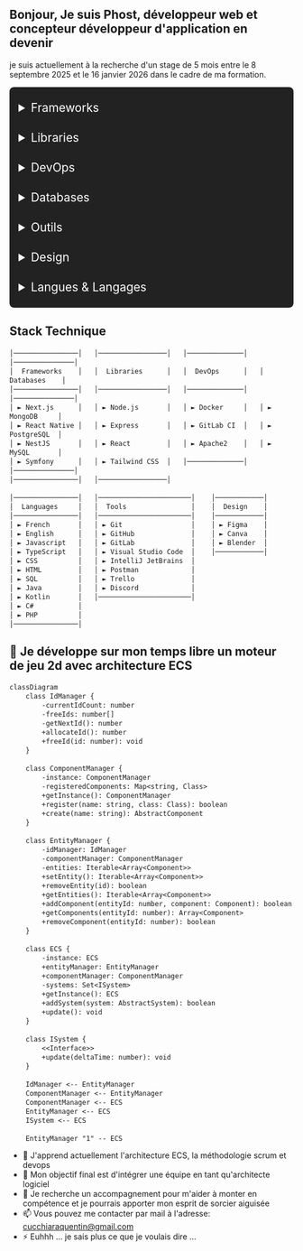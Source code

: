 ## Bonjour, Je suis Phost, développeur web et concepteur développeur d'application en devenir
je suis actuellement à la recherche d'un stage de 5 mois entre le 8 septembre 2025 et le 16 janvier 2026 dans le cadre de ma formation.
<div style="background-color:#222;padding:16px;border-radius:8px;max-width:820px;">
    <details style="margin-bottom:12px;">
      <summary style="font-size:1.3rem;color:#fff;cursor:pointer;padding:8px 0;">Frameworks</summary>
      <div style="display:flex;gap:18px;align-items:center;flex-wrap:wrap;margin:12px 0 0 0;">
        <img src="nextdotjs.svg" alt="Next.js" style="width:38px;height:38px;display:block;filter:brightness(0) invert(1);" />
        <img src="react.svg" alt="React Native" style="width:38px;height:38px;display:block;filter:brightness(0) invert(1);" />
        <img src="nestjs.svg" alt="NestJS" style="width:38px;height:38px;display:block;filter:brightness(0) invert(1);" />
        <img src="symfony.svg" alt="Symfony" style="width:38px;height:38px;display:block;filter:brightness(0) invert(1);" />
      </div>
    </details>
    <details style="margin-bottom:12px;">
      <summary style="font-size:1.3rem;color:#fff;cursor:pointer;padding:8px 0;">Libraries</summary>
      <div style="display:flex;gap:18px;align-items:center;flex-wrap:wrap;margin:12px 0 0 0;">
        <img src="nodedotjs.svg" alt="Node.js" style="width:38px;height:38px;display:block;filter:brightness(0) invert(1);" />
        <img src="express.svg" alt="Express" style="width:38px;height:38px;display:block;filter:brightness(0) invert(1);" />
        <img src="react.svg" alt="React" style="width:38px;height:38px;display:block;filter:brightness(0) invert(1);" />
        <img src="tailwindcss.svg" alt="Tailwind CSS" style="width:38px;height:38px;display:block;filter:brightness(0) invert(1);" />
      </div>
    </details>
    <details style="margin-bottom:12px;">
      <summary style="font-size:1.3rem;color:#fff;cursor:pointer;padding:8px 0;">DevOps</summary>
      <div style="display:flex;gap:18px;align-items:center;flex-wrap:wrap;margin:12px 0 0 0;">
        <img src="docker.svg" alt="Docker" style="width:38px;height:38px;display:block;filter:brightness(0) invert(1);" />
        <img src="gitlab.svg" alt="GitLab CI" style="width:38px;height:38px;display:block;filter:brightness(0) invert(1);" />
        <img src="apache.svg" alt="Apache" style="width:38px;height:38px;display:block;filter:brightness(0) invert(1);" />
      </div>
    </details>
    <details style="margin-bottom:12px;">
      <summary style="font-size:1.3rem;color:#fff;cursor:pointer;padding:8px 0;">Databases</summary>
      <div style="display:flex;gap:18px;align-items:center;flex-wrap:wrap;margin:12px 0 0 0;">
        <img src="mongodb.svg" alt="MongoDB" style="width:38px;height:38px;display:block;filter:brightness(0) invert(1);" />
        <img src="postgresql.svg" alt="PostgreSQL" style="width:38px;height:38px;display:block;filter:brightness(0) invert(1);" />
        <img src="mysql.svg" alt="MySQL" style="width:38px;height:38px;display:block;filter:brightness(0) invert(1);" />
      </div>
    </details>
    <details style="margin-bottom:12px;">
      <summary style="font-size:1.3rem;color:#fff;cursor:pointer;padding:8px 0;">Outils</summary>
      <div style="display:flex;gap:18px;align-items:center;flex-wrap:wrap;margin:12px 0 0 0;">
        <img src="git.svg" alt="Git" style="width:38px;height:38px;display:block;filter:brightness(0) invert(1);" />
        <img src="github.svg" alt="GitHub" style="width:38px;height:38px;display:block;filter:brightness(0) invert(1);" />
        <img src="gitlab.svg" alt="GitLab" style="width:38px;height:38px;display:block;filter:brightness(0) invert(1);" />
        <img src="vscodium.svg" alt="VS Code" style="width:38px;height:38px;display:block;filter:brightness(0) invert(1);" />
        <img src="intellijidea.svg" alt="IntelliJ" style="width:38px;height:38px;display:block;filter:brightness(0) invert(1);" />
        <img src="postman.svg" alt="Postman" style="width:38px;height:38px;display:block;filter:brightness(0) invert(1);" />
        <img src="trello.svg" alt="Trello" style="width:38px;height:38px;display:block;filter:brightness(0) invert(1);" />
        <img src="discord.svg" alt="Discord" style="width:38px;height:38px;display:block;filter:brightness(0) invert(1);" />
      </div>
    </details>
    <details style="margin-bottom:12px;">
      <summary style="font-size:1.3rem;color:#fff;cursor:pointer;padding:8px 0;">Design</summary>
      <div style="display:flex;gap:18px;align-items:center;flex-wrap:wrap;margin:12px 0 0 0;">
        <img src="figma.svg" alt="Figma" style="width:38px;height:38px;display:block;filter:brightness(0) invert(1);" />
        <img src="canva.svg" alt="Canva" style="width:38px;height:38px;display:block;filter:brightness(0) invert(1);" />
        <img src="blender.svg" alt="Blender" style="width:38px;height:38px;display:block;filter:brightness(0) invert(1);" />
      </div>
    </details>
    <details>
      <summary style="font-size:1.3rem;color:#fff;cursor:pointer;padding:8px 0;">Langues &amp; Langages</summary>
      <div style="display:flex;gap:18px;align-items:center;flex-wrap:wrap;margin:12px 0 0 0;color:#fff">
        <span style="font-weight:bold;">Français</span>
        <span style="font-weight:bold;">Anglais</span>
        <img src="javascript.svg" alt="JavaScript" style="width:38px;height:38px;display:block;filter:brightness(0) invert(1);" />
        <img src="typescript.svg" alt="TypeScript" style="width:38px;height:38px;display:block;filter:brightness(0) invert(1);" />
        <img src="css.svg" alt="CSS" style="width:38px;height:38px;display:block;filter:brightness(0) invert(1);" />
        <img src="html5.svg" alt="HTML" style="width:38px;height:38px;display:block;filter:brightness(0) invert(1);" />
        <span style="font-weight:bold;">SQL</span>
        <span style="font-weight:bold;">Java</span>
        <img src="kotlin.svg" alt="Kotlin" style="width:38px;height:38px;display:block;filter:brightness(0) invert(1);" />
        <span style="font-weight:bold;">C#</span>
        <img src="php.svg" alt="PHP" style="width:38px;height:38px;display:block;filter:brightness(0) invert(1);" />
      </div>
    </details>
</div>



## Stack Technique
```text
│────────────────│   │─────────────────│   │──────────────│   │───────────────│
│  Frameworks    │   │  Libraries      │   │  DevOps      │   │  Databases    │
│────────────────│   │─────────────────│   │──────────────│   │───────────────│
│ ► Next.js      │   │ ► Node.js       │   │ ► Docker     │   │ ► MongoDB     │
│ ► React Native │   │ ► Express       │   │ ► GitLab CI  │   │ ► PostgreSQL  │
│ ► NestJS       │   │ ► React         │   │ ► Apache2    │   │ ► MySQL       │
│ ► Symfony      │   │ ► Tailwind CSS  │   │──────────────│   │───────────────│
│────────────────│   │─────────────────│

│────────────────│   │───────────────────────│    │────────────│
│  Languages     │   │  Tools                │    │  Design    │    
│────────────────│   │───────────────────────│    │────────────│    
│ ► French       │   │ ► Git                 │    │ ► Figma    │    
│ ► English      │   │ ► GitHub              │    │ ► Canva    │    
│ ► Javascript   │   │ ► GitLab              │    │ ► Blender  │    
│ ► TypeScript   │   │ ► Visual Studio Code  │    │────────────│    
│ ► CSS          │   │ ► IntelliJ JetBrains  │    
│ ► HTML         │   │ ► Postman             │
│ ► SQL          │   │ ► Trello              │
│ ► Java         │   │ ► Discord             │
│ ► Kotlin       │   │───────────────────────│
│ ► C#           │
│ ► PHP          │
│────────────────│
```
## 🔭 Je développe sur mon temps libre un moteur de jeu 2d avec architecture ECS
```mermaid
classDiagram
    class IdManager {
        -currentIdCount: number
        -freeIds: number[]
        -getNextId(): number
        +allocateId(): number
        +freeId(id: number): void
    }
    
    class ComponentManager {
        -instance: ComponentManager
        -registeredComponents: Map<string, Class>
        +getInstance(): ComponentManager
        +register(name: string, class: Class): boolean
        +create(name: string): AbstractComponent
    }
    
    class EntityManager {
        -idManager: IdManager
        -componentManager: ComponentManager
        -entities: Iterable<Array<Component>>
        +setEntity(): Iterable<Array<Component>>
        +removeEntity(id): boolean
        +getEntities(): Iterable<Array<Component>>
        +addComponent(entityId: number, component: Component): boolean
        +getComponents(entityId: number): Array<Component>
        +removeComponent(entityId: number): boolean
    }
    
    class ECS {
        -instance: ECS
        +entityManager: EntityManager
        +componentManager: ComponentManager
        -systems: Set<ISystem>
        +getInstance(): ECS
        +addSystem(system: AbstractSystem): boolean
        +update(): void
    }
    
    class ISystem {
        <<Interface>>
        +update(deltaTime: number): void
    }
    
    IdManager <-- EntityManager
    ComponentManager <-- EntityManager
    ComponentManager <-- ECS
    EntityManager <-- ECS
    ISystem <-- ECS
    
    EntityManager "1" -- ECS
```

<!-- 
<div align="center">
     <img src="Screenshot From 2025-05-07 19-15-21.png" border="0">
</div>
-->

- 🌱 J'apprend actuellement l'architecture ECS, la méthodologie scrum et devops 
- 👯 Mon objectif final est d'intégrer une équipe en tant qu'architecte logiciel
- 🤔 Je recherche un accompagnement pour m'aider à monter en compétence et je pourrais apporter mon esprit de sorcier aiguisée 
- 📫 Vous pouvez me contacter par mail à l'adresse: cucchiaraquentin@gmail.com
- ⚡ Euhhh ... je sais plus ce que je voulais dire ...
